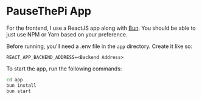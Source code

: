 # PauseThePi App

For the frontend, I use a ReactJS app along with [Bun](https://bun.sh/). You should be able to just use NPM or Yarn based on your preference.

Before running, you'll need a .env file in the `app` directory. Create it like so:

```
REACT_APP_BACKEND_ADDRESS=<Backend Address>
```

To start the app, run the following commands:

```bash
cd app
bun install
bun start
```